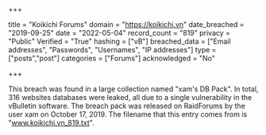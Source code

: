 +++

title = "Koikichi Forums"
domain = "https://koikichi.vn"
date_breached = "2019-09-25"
date = "2022-05-04"
record_count = "819"
privacy = "Public"
Verified = "True"
hashing = ["vB"]
breached_data = ["Email addresses", "Passwords", "Usernames", "IP addresses"]
type = ["posts","post"]
categories = ["Forums"]
acknowledged = "No"


+++


This breach was found in a large collection named "xam's DB Pack". In total, 316 websites databases were leaked, all due to a single vulnerability in the vBulletin software. The breach pack was released on RaidForums by the user xam on October 17, 2019. The filename that this entry comes from is "www.koikichi.vn_819.txt".

